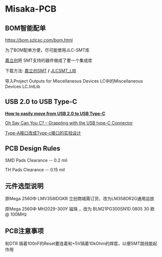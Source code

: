 # Misaka-PCB



## BOM智能配单

https://bom.szlcsc.com/bom.html



为了BOM配单方便，尽可能使用JLC-SMT库

[嘉立创](https://www.sz-jlc.com/)把 SMT支持的器件做成了要一个集成库

下载方法:   [嘉立创SMT](https://gitee.com/JLC_SMT) **/** [JLCSMT_LIB](https://gitee.com/JLC_SMT/JLCSMT_LIB)

导入Project Outputs for Miscellaneous Devices LC中的Miscellaneous Devices LC.IntLib



## USB 2.0 to USB Type-C

[**How to easily move from USB 2.0 to USB Type-C**](http://e2e.ti.com/blogs_/b/analogwire/archive/2015/09/02/how-to-easily-move-from-usb-2-0-to-usb-type-c)

[Oh Say Can You C? – Grappling with the USB type-C Connector](https://resources.orcad.com/orcad-blog/oh-say-can-you-c-grappling-with-the-usb-type-c-connector)

[Type-A接口改成Type-c接口的实验设计](http://www.elecfans.com/emb/jiekou/20190505929062.html)

## PCB Design Rules

SMD Pads Clearance -- 0.2 mil

TH Pads Clearance -- 0.15 mil

## 元件选型说明

原Mega 2560中 LMV358IDGKR 立创商城需订货，改为LM358DR2G通用运放

原Mega 2560中 MH2029-300Y 磁珠 ，改为 BLM21PG300SN1D 0805 30 欧 @ 100MHz



## PCB注意事项

和DTR 隔着100nF的Reset要连着和+5V隔着10kOhm的焊盘，以便SMT跳线能起作用